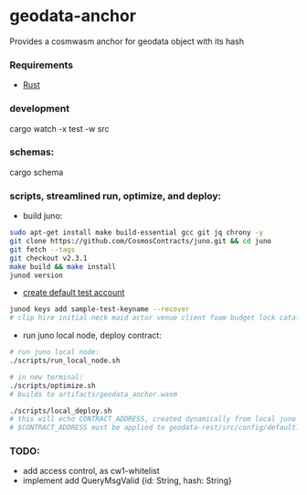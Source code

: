 # geodata-anchor

Provides a cosmwasm anchor for geodata object with its hash
### Requirements
* [Rust](https://www.rust-lang.org/tools/install)
### development
cargo watch -x test -w src

### schemas:
cargo schema

### scripts, streamlined run, optimize, and deploy:
* build juno:
```sh
sudo apt-get install make build-essential gcc git jq chrony -y
git clone https://github.com/CosmosContracts/juno.git && cd juno
git fetch --tags
git checkout v2.3.1
make build && make install
junod version
```
* [create default test account](https://docs.junonetwork.io/smart-contracts-and-junod-development/junod-local-dev-setup)
```sh
junod keys add sample-test-keyname --recover
# clip hire initial neck maid actor venue client foam budget lock catalog sweet steak waste crater broccoli pipe steak sister coyote moment obvious choose
```
* run juno local node, deploy contract:
```sh
# run juno local node:
./scripts/run_local_node.sh

# in new terminal:
./scripts/optimize.sh
# builds to artifacts/geodata_anchor.wasm

./scripts/local_deploy.sh
# this will echo CONTRACT_ADDRESS, created dynamically from local juno instance.
# $CONTRACT_ADDRESS must be applied to geodata-rest/src/config/default.json before starting rest layer
```
### TODO:
* add access control, as cw1-whitelist
* implement add QueryMsgValid {id: String, hash: String}